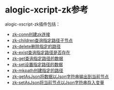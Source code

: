 alogic-xcript-zk参考
======================

alogic-xscript-zk插件包括：

- [zk-conn创建zk连接](plugins/zk-conn.md)
- [zk-children查询指定路径子节点](plugins/zk-children.md)
- [zk-delete删除指定的路径](plugins/zk-delete.md)
- [zk-exist查询指定路径是否存在](plugins/zk-exist.md)
- [zk-get查询指定路径的数据](plugins/zk-get.md)
- [zk-set设置指定路径的数据](plugins/zk-set.md)
- [zk-mkpath创建指定的路径](plugins/zk-mkpath.md)
- [zk-getAsJson将数据以Json字符串输出到当前节点](plugins/zk-setAsJson.md)
- [zk-setAsJson将当前节点以Json字符串存入变量](plugins/zk-setAsJson.md)
